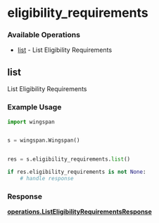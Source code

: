 # eligibility_requirements

### Available Operations

* [list](#list) - List Eligibility Requirements

## list

List Eligibility Requirements

### Example Usage

```python
import wingspan


s = wingspan.Wingspan()


res = s.eligibility_requirements.list()

if res.eligibility_requirements is not None:
    # handle response
```


### Response

**[operations.ListEligibilityRequirementsResponse](../../models/operations/listeligibilityrequirementsresponse.md)**

